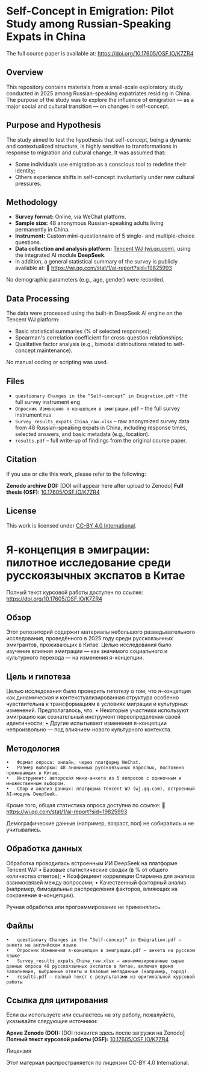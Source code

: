 # Self-Concept in Emigration: Pilot Study among Russian-Speaking Expats in China
The full course paper is available at: https://doi.org/10.17605/OSF.IO/K7ZR4
## Overview

This repository contains materials from a small-scale exploratory study conducted in 2025 among Russian-speaking expatriates residing in China. The purpose of the study was to explore the influence of emigration — as a major social and cultural transition — on changes in self-concept.

## Purpose and Hypothesis

The study aimed to test the hypothesis that self-concept, being a dynamic and contextualized structure, is highly sensitive to transformations in response to migration and cultural change. It was assumed that:
- Some individuals use emigration as a conscious tool to redefine their identity;
- Others experience shifts in self-concept involuntarily under new cultural pressures.

## Methodology

- **Survey format:** Online, via WeChat platform.
- **Sample size:** 48 anonymous Russian-speaking adults living permanently in China.
- **Instrument:** Custom mini-questionnaire of 5 single- and multiple-choice questions.
- **Data collection and analysis platform:** [Tencent WJ (wj.qq.com)](https://wj.qq.com), using the integrated AI module **DeepSeek**.
- In addition, a general statistical summary of the survey is publicly available at:
🔗 https://wj.qq.com/stat/1/ai-report?sid=19825993

No demographic parameters (e.g., age, gender) were recorded.

## Data Processing

The data were processed using the built-in DeepSeek AI engine on the Tencent WJ platform:
- Basic statistical summaries (% of selected responses);
- Spearman's correlation coefficient for cross-question relationships;
- Qualitative factor analysis (e.g., bimodal distributions related to self-concept maintenance).

No manual coding or scripting was used.

## Files

- `questionary Changes in the “Self-concept” in Emigration.pdf` – the full survey instrument eng
- `Опросник Изменения я-концепции в эмиграции.pdf` – the full survey instrument rus
- `Survey_results_expats_China_raw.xlsx` – raw anonymized survey data from 48 Russian-speaking expats in China, including response times, selected answers, and basic metadata (e.g., location).
- `results.pdf` – full write-up of findings from the original course paper.


## Citation

If you use or cite this work, please refer to the following:

**Zenodo archive DOI:** [DOI will appear here after upload to Zenodo]
**Full thesis (OSF):** [10.17605/OSF.IO/K7ZR4](https://doi.org/10.17605/OSF.IO/K7ZR4)

## License

This work is licensed under [CC-BY 4.0 International](https://creativecommons.org/licenses/by/4.0/).

# Я-концепция в эмиграции: пилотное исследование среди русскоязычных экспатов в Китае

Полный текст курсовой работы доступен по ссылке: https://doi.org/10.17605/OSF.IO/K7ZR4

## Обзор

Этот репозиторий содержит материалы небольшого разведывательного исследования, проведённого в 2025 году среди русскоязычных эмигрантов, проживающих в Китае. Целью исследования было изучение влияния эмиграции — как значимого социального и культурного перехода — на изменения я-концепции.

## Цель и гипотеза

Целью исследования было проверить гипотезу о том, что я-концепция как динамическая и контекстуализированная структура особенно чувствительна к трансформациям в условиях миграции и культурных изменений. Предполагалось, что:
	•	Некоторые участники используют эмиграцию как сознательный инструмент переопределения своей идентичности;
	•	Другие испытывают изменения я-концепции непроизвольно — под влиянием нового культурного контекста.

## Методология
	•	Формат опроса: онлайн, через платформу WeChat.
	•	Размер выборки: 48 анонимных русскоязычных взрослых, постоянно проживающих в Китае.
	•	Инструмент: авторская мини-анкета из 5 вопросов с одиночным и множественным выбором.
	•	Сбор и анализ данных: платформа Tencent WJ (wj.qq.com), встроенный AI-модуль DeepSeek.
 Кроме того, общая статистика опроса доступна по ссылке:
🔗 https://wj.qq.com/stat/1/ai-report?sid=19825993

Демографические данные (например, возраст, пол) не собирались и не учитывались.

## Обработка данных

Обработка проводилась встроенным ИИ DeepSeek на платформе Tencent WJ:
	•	Базовые статистические сводки (в % от общего количества ответов);
	•	Коэффициент корреляции Спирмена для анализа взаимосвязей между вопросами;
	•	Качественный факторный анализ (например, бимодальные распределения факторов, влияющих на сохранение я-концепции).

Ручная обработка или программирование не применялись.

## Файлы
	•	questionary Changes in the “Self-concept” in Emigration.pdf – анкета на английском языке
	•	Опросник Изменения я-концепции в эмиграции.pdf – анкета на русском языке
	•	Survey_results_expats_China_raw.xlsx – анонимизированные сырые данные опроса 48 русскоязычных экспатов в Китае, включая время заполнения, выбранные ответы и базовые метаданные (например, город).
	•	results.pdf – полный текст с результатами из оригинальной курсовой работы

## Ссылка для цитирования

Если вы используете или ссылаетесь на эту работу, пожалуйста, указывайте следующие источники:

**Архив Zenodo (DOI):** [DOI появится здесь после загрузки на Zenodo]  
**Полный текст курсовой работы (OSF):** [10.17605/OSF.IO/K7ZR4](https://doi.org/10.17605/OSF.IO/K7ZR4)

Лицензия

Этот материал распространяется по лицензии CC-BY 4.0 International.
